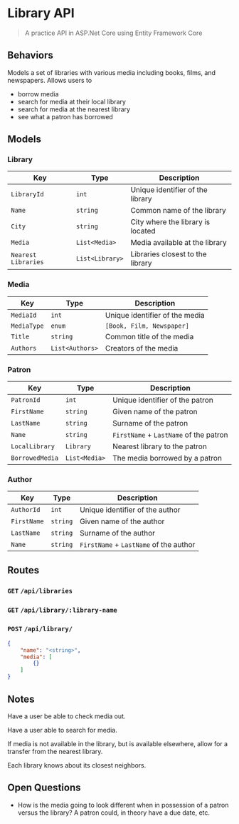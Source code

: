 # Library API

> A practice API in ASP.Net Core using Entity Framework Core

## Behaviors

Models a set of libraries with various media including books, films, and newspapers. Allows users to

- borrow media
- search for media at their local library
- search for media at the nearest library
- see what a patron has borrowed

## Models

### Library

| Key                 | Type            | Description                       |
| ------------------- | --------------- | --------------------------------- |
| `LibraryId`         | `int`           | Unique identifier of the library  |
| `Name`              | `string`        | Common name of the library        |
| `City`              | `string`        | City where the library is located |
| `Media`             | `List<Media>`   | Media available at the library    |
| `Nearest Libraries` | `List<Library>` | Libraries closest to the library  |

### Media

| Key         | Type            | Description                    |
| ----------- | --------------- | ------------------------------ |
| `MediaId`   | `int`           | Unique identifier of the media |
| `MediaType` | `enum`          | `[Book, Film, Newspaper]`      |
| `Title`     | `string`        | Common title of the media      |
| `Authors`   | `List<Authors>` | Creators of the media          |

### Patron

| Key             | Type          | Description                            |
| --------------- | ------------- | -------------------------------------- |
| `PatronId`      | `int`         | Unique identifier of the patron        |
| `FirstName`     | `string`      | Given name of the patron               |
| `LastName`      | `string`      | Surname of the patron                  |
| `Name`          | `string`      | `FirstName` + `LastName` of the patron |
| `LocalLibrary`  | `Library`     | Nearest library to the patron          |
| `BorrowedMedia` | `List<Media>` | The media borrowed by a patron         |

### Author

| Key         | Type     | Description                            |
| ----------- | -------- | -------------------------------------- |
| `AuthorId`  | `int`    | Unique identifier of the author        |
| `FirstName` | `string` | Given name of the author               |
| `LastName`  | `string` | Surname of the author                  |
| `Name`      | `string` | `FirstName` + `LastName` of the author |

## Routes

### `GET` `/api/libraries`

### `GET` `/api/library/:library-name`

### `POST` `/api/library/`

``` json
{
    "name": "<string>",
    "media": [
        {}
    ]
}
```

## Notes

Have a user be able to check media out.

Have a user able to search for media.

If media is not available in the library, but is available elsewhere, allow for a transfer from the nearest library.

Each library knows about its closest neighbors.

## Open Questions

- How is the media going to look different when in possession of a patron versus the library? A patron could, in theory have a due date, etc.
